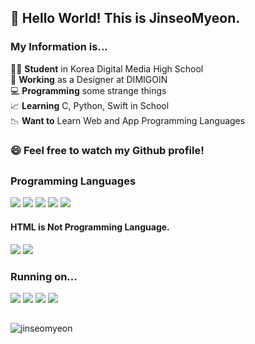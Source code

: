 ## 👋 Hello World! This is JinseoMyeon. <br />
### My Information is...

🧑‍🎓 **Student** in Korea Digital Media High School<br>
🏫 **Working** as a Designer at DIMIGOIN<br>
💻 **Programming** some strange things<br>
📈 **Learning** C, Python, Swift in School<br>
📉 **Want to** Learn Web and App Programming Languages

### 😄 Feel free to watch my Github profile!
##

### Programming Languages
<p><img src="https://img.shields.io/badge/C-A8B9CC?style=flat-square&logo=C&logoColor=white"/> <img src="https://img.shields.io/badge/Python-3776AB?style=flat-square&logo=Python&logoColor=white"/> <img src="https://img.shields.io/badge/JavaScript-F7DF1E?style=flat-square&logo=JavaScript&logoColor=white"/> <img src="https://img.shields.io/badge/Node.js-339933?style=flat-square&logo=Node.js&logoColor=white"/> <img src="https://img.shields.io/badge/PHP-6C78AF?style=flat-square&logo=PHP&logoColor=white"/></p>

#### HTML is Not Programming Language.
<p><img src="https://img.shields.io/badge/HTML-E34F26?style=flat-square&logo=HTML5&logoColor=white"/> <img src="https://img.shields.io/badge/CSS-1572B6?style=flat-square&logo=CSS3&logoColor=white"/></p>

### Running on...
<p><img src="https://img.shields.io/badge/Apple-000000?style=flat-square&logo=Apple&logoColor=white"/> <img src="https://img.shields.io/badge/macOS-000000?style=flat-square&logo=macOS&logoColor=white"/> <img src="https://img.shields.io/badge/Windows 11-0078D4?style=flat-square&logo=Windows&logoColor=white"/> <img src="https://img.shields.io/badge/Android-3DDC84?style=flat-square&logo=Android&logoColor=white"/></p>

## 

<p><img align="left" src="https://github-readme-stats.vercel.app/api?username=jinseomyeon&bg_color=50,53fce8,736efe&show_icons=true&title_color=333&count_private=true&text_color=333&icon_color=333" alt="jinseomyeon"/></p>



